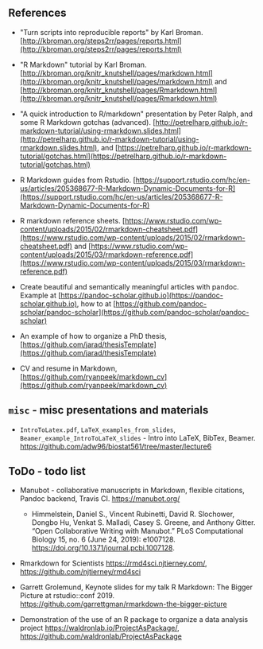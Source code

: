 ## References

- "Turn scripts into reproducible reports" by Karl Broman. [http://kbroman.org/steps2rr/pages/reports.html](http://kbroman.org/steps2rr/pages/reports.html) 

- "R Markdown" tutorial by Karl Broman. [http://kbroman.org/knitr_knutshell/pages/markdown.html](http://kbroman.org/knitr_knutshell/pages/markdown.html) and [http://kbroman.org/knitr_knutshell/pages/Rmarkdown.html](http://kbroman.org/knitr_knutshell/pages/Rmarkdown.html) 

- "A quick introduction to R/markdown" presentation by Peter Ralph, and some R Markdown gotchas (advanced). [http://petrelharp.github.io/r-markdown-tutorial/using-rmarkdown.slides.html](http://petrelharp.github.io/r-markdown-tutorial/using-rmarkdown.slides.html), and [https://petrelharp.github.io/r-markdown-tutorial/gotchas.html](https://petrelharp.github.io/r-markdown-tutorial/gotchas.html) 

- R Markdown guides from Rstudio. [https://support.rstudio.com/hc/en-us/articles/205368677-R-Markdown-Dynamic-Documents-for-R](https://support.rstudio.com/hc/en-us/articles/205368677-R-Markdown-Dynamic-Documents-for-R) 

- R markdown reference sheets. [https://www.rstudio.com/wp-content/uploads/2015/02/rmarkdown-cheatsheet.pdf](https://www.rstudio.com/wp-content/uploads/2015/02/rmarkdown-cheatsheet.pdf) and [https://www.rstudio.com/wp-content/uploads/2015/03/rmarkdown-reference.pdf](https://www.rstudio.com/wp-content/uploads/2015/03/rmarkdown-reference.pdf) 

- Create beautiful and semantically meaningful articles with pandoc. Example at [https://pandoc-scholar.github.io](https://pandoc-scholar.github.io), how to at [https://github.com/pandoc-scholar/pandoc-scholar](https://github.com/pandoc-scholar/pandoc-scholar)

- An example of how to organize a PhD thesis, [https://github.com/jarad/thesisTemplate](https://github.com/jarad/thesisTemplate)

- CV and resume in Markdown, [https://github.com/ryanpeek/markdown_cv](https://github.com/ryanpeek/markdown_cv)

## `misc` - misc presentations and materials

- `IntroToLatex.pdf`, `LaTeX_examples_from_slides`, `Beamer_example_IntroToLaTeX_slides` - Intro into LaTeX, BibTex, Beamer. https://github.com/adw96/biostat561/tree/master/lecture6

## ToDo - todo list

- Manubot - collaborative manuscripts in Markdown, flexible citations, Pandoc backend, Travis CI. https://manubot.org/
    - Himmelstein, Daniel S., Vincent Rubinetti, David R. Slochower, Dongbo Hu, Venkat S. Malladi, Casey S. Greene, and Anthony Gitter. “Open Collaborative Writing with Manubot.” PLoS Computational Biology 15, no. 6 (June 24, 2019): e1007128. https://doi.org/10.1371/journal.pcbi.1007128.

- Rmarkdown for Scientists https://rmd4sci.njtierney.com/, https://github.com/njtierney/rmd4sci

- Garrett Grolemund, Keynote slides for my talk R Markdown: The Bigger Picture at rstudio::conf 2019. https://github.com/garrettgman/rmarkdown-the-bigger-picture

- Demonstration of the use of an R package to organize a data analysis project https://waldronlab.io/ProjectAsPackage/, https://github.com/waldronlab/ProjectAsPackage



